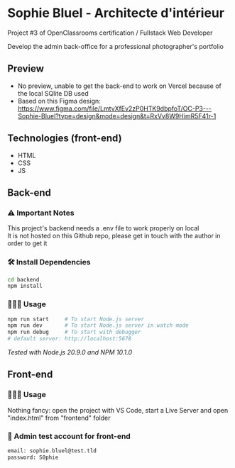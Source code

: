 # Sophie Bluel - Architecte d'intérieur

Project #3 of OpenClassrooms certification / Fullstack Web Developer

Develop the admin back-office for a professional photographer's portfolio

## Preview

-   No preview, unable to get the back-end to work on Vercel because of the local SQlite DB used
-   Based on this Figma design: https://www.figma.com/file/LmtvXfEv2zP0HTK9dbpfoT/OC-P3---Sophie-Bluel?type=design&mode=design&t=RxVv8W9HimR5F41r-1

## Technologies (front-end)

-   HTML
-   CSS
-   JS

## Back-end

### ⚠️ Important Notes

This project's backend needs a .env file to work properly on local\
It is not hosted on this Github repo, please get in touch with the author in order to get it

### 🛠️ Install Dependencies

```bash
cd backend
npm install
```

### 🧑🏻‍💻 Usage

```bash
npm run start     # To start Node.js server
npm run dev       # To start Node.js server in watch mode
npm run debug     # To start with debugger
# default server: http://localhost:5678
```

_Tested with Node.js 20.9.0 and NPM 10.1.0_

## Front-end

### 🧑🏻‍💻 Usage

Nothing fancy: open the project with VS Code, start a Live Server and open "index.html" from "frontend" folder

### 🪪 Admin test account for front-end

```bash
email: sophie.bluel@test.tld
password: S0phie
```
